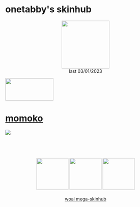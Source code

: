 # onetabby's skinhub
<p align="center">
<a href="https://osu.ppy.sh/users/9508109">
  <img src="https://a.ppy.sh/9508109"  
       width="150"
       height="150"></a>
<br>
last 03/01/2023
</p>

<a href="https://www.youtube.com/watch?v=kbbgypvGPgM">
<img src="https://i.imgur.com/uDyKiLi.png"
       width="151" 
       height="70"/></a>

# [momoko](https://github.com/rudj-skinhub/woal/raw/tyfh/onetabby/momoko.osk)
[![](https://i.imgur.com/7rfclsn.png)](https://github.com/rudj-skinhub/woal/raw/tyfh/onetabby/momoko.osk)

#
<p align="center">
  <br></br>
  <a href="https://www.twitch.tv/onetabby">
  <img src="https://i.imgur.com/HM030lk.png" 
       width="100" 
       height="100"></a>
  <a href="https://www.youtube.com/channel/UCIfIfB25lFMAKQ0pIPX7TCg">
  <img src="https://i.imgur.com/YWbDUUy.png"  
       width="100" 
       height="100"></a>
  <a href="https://twitter.com/1tabbys">
  <img src="https://i.imgur.com/PUQ5uWf.png" 
       width="100" 
       height="100"></a>
  <br></br>
  <a href="README.md">woal mega-skinhub</a>
 </p>
